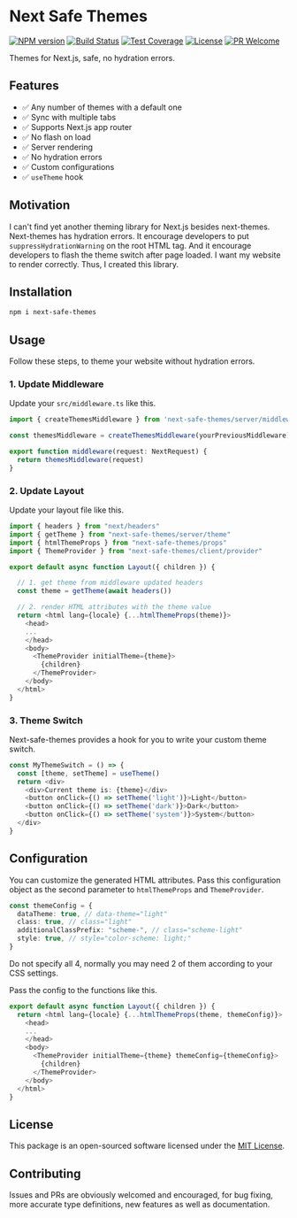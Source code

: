 # Next Safe Themes
[![NPM version][npm-image]][npm-url]
[![Build Status][github-ci-image]][github-ci-url]
[![Test Coverage][cov-image]][cov-url]
[![License][license-image]][license-url]
[![PR Welcome][pr-image]][pr-url]

Themes for Next.js, safe, no hydration errors.

## Features

* ✅ Any number of themes with a default one
* ✅ Sync with multiple tabs
* ✅ Supports Next.js app router
* ✅ No flash on load
* ✅ Server rendering
* ✅ No hydration errors
* ✅ Custom configurations
* ✅ `useTheme` hook

## Motivation

I can't find yet another theming library for Next.js besides next-themes.
Next-themes has hydration errors. It encourage developers to put
`suppressHydrationWarning` on the root HTML tag. And it encourage developers to
flash the theme switch after page loaded. I want my website to render correctly.
Thus, I created this library.

## Installation

```sh
npm i next-safe-themes
```

## Usage

Follow these steps, to theme your website without hydration errors.

### 1. Update Middleware

Update your `src/middleware.ts` like this.

```ts
import { createThemesMiddleware } from 'next-safe-themes/server/middleware'

const themesMiddleware = createThemesMiddleware(yourPreviousMiddleware)

export function middleware(request: NextRequest) {
  return themesMiddleware(request)
}
```

### 2. Update Layout

Update your layout file like this.

```ts
import { headers } from "next/headers"
import { getTheme } from "next-safe-themes/server/theme"
import { htmlThemeProps } from "next-safe-themes/props"
import { ThemeProvider } from "next-safe-themes/client/provider"

export default async function Layout({ children }) {

  // 1. get theme from middleware updated headers
  const theme = getTheme(await headers())

  // 2. render HTML attributes with the theme value
  return <html lang={locale} {...htmlThemeProps(theme)}>
    <head>
    ...
    </head>
    <body>
      <ThemeProvider initialTheme={theme}>
        {children}
      </ThemeProvider>
    </body>
  </html>
}
```

### 3. Theme Switch

Next-safe-themes provides a hook for you to write your custom theme switch.

```ts
const MyThemeSwitch = () => {
  const [theme, setTheme] = useTheme()
  return <div>
    <div>Current theme is: {theme}</div>
    <button onClick={() => setTheme('light')}>Light</button>
    <button onClick={() => setTheme('dark')}>Dark</button>
    <button onClick={() => setTheme('system')}>System</button>
  </div>
}
```

## Configuration

You can customize the generated HTML attributes. Pass this configuration object
as the second parameter to `htmlThemeProps` and `ThemeProvider`.

```ts
const themeConfig = {
  dataTheme: true, // data-theme="light"
  class: true, // class="light"
  additionalClassPrefix: "scheme-", // class="scheme-light"
  style: true, // style="color-scheme: light;"
}
```

Do not specify all 4, normally you may need 2 of them according to your CSS
settings.

Pass the config to the functions like this.

```ts
export default async function Layout({ children }) {
  return <html lang={locale} {...htmlThemeProps(theme, themeConfig)}>
    <head>
    ...
    </head>
    <body>
      <ThemeProvider initialTheme={theme} themeConfig={themeConfig}>
        {children}
      </ThemeProvider>
    </body>
  </html>
}
```


## License

This package is an open-sourced software licensed under the
[MIT License][license-url].

## Contributing

Issues and PRs are obviously welcomed and encouraged, for bug fixing, more
accurate type definitions, new features as well as documentation.

[npm-image]: https://img.shields.io/npm/v/next-safe-themes.svg?style=flat-square&color=ff69b4&logo=react
[npm-url]: https://npmjs.org/package/next-safe-themes
[github-ci-image]: https://img.shields.io/github/actions/workflow/status/victorteokw/next-safe-themes/CI.yml.svg?style=flat-square&color=green&logo=github
[github-ci-url]: https://github.com/victorteokw/next-safe-themes/actions/
[cov-image]: https://img.shields.io/codecov/c/github/victorteokw/next-safe-themes/main.svg?style=flat-square&logo=codecov
[cov-url]: https://codecov.io/gh/victorteokw/next-safe-themes
[license-image]: https://img.shields.io/github/license/victorteokw/next-safe-themes.svg?style=flat-square&color=blue
[license-url]: https://github.com/victorteokw/next-safe-themes/blob/master/LICENSE
[pr-image]: https://img.shields.io/badge/PRs-welcome-brightgreen.svg?style=flat-square&color=orange
[pr-url]: https://github.com/victorteokw/next-safe-themes/blob/master/CONTRIBUTING.md

